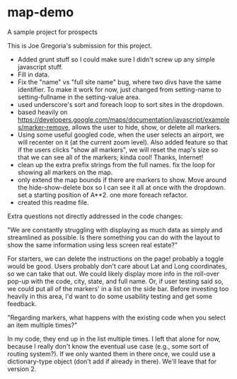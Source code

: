 # map-demo
A sample project for prospects

This is Joe Gregoria's submission for this project.

+ Added grunt stuff so I could make sure I didn't screw up any simple javascript stuff.
+ Fill in data. 
+ Fix the "name" vs "full site name" bug, where two divs have the same identifier. To make it work for now, just changed from setting-name to setting-fullname in the setting-value area.
+ used underscore's sort and foreach loop to sort sites in the dropdown.
+ based heavily on https://developers.google.com/maps/documentation/javascript/examples/marker-remove, allows the user to hide, show, or delete all markers.
+ Using some useful googled code, when the user selects an airport, we will recenter on it (at the current zoom level). Also added feature so that if the users clicks "show all markers", we will reset the map's size so that we can see all of the markers; kinda cool!  Thanks, Internet!
+ clean up the extra prefix strings from the full names.  fix the loop for showing all markers on the map.
+ only extend the map bounds if there are markers to show. Move around the hide-show-delete box so I can see it all at once with the dropdown. set a starting position of A**2. one more foreach refactor.
+ created this readme file.

Extra questions not directly addressed in the code changes:

"We are constantly struggling with displaying as much data as simply and streamlined as possible. Is there something you can do with the layout to show the same information using less screen real estate?"

For starters, we can delete the instructions on the page! probably a toggle would be good. Users probably don't care about Lat and Long coordinates, so we can take that out. We could likely display more info in the roll-over pop-up with the code, city, state, and full name.  Or, if user testing said so, we could put all of the markers' in a list on the side bar. Before investing too heavily in this area, I'd want to do some usability testing and get some feedback.

"Regarding markers, what happens with the existing code when you select an item multiple times?"

In my code, they end up in the list multiple times. I left that alone for now, because I really don't know the eventual use case (e.g., some sort of routing system?). If we only wanted them in there once, we could use a dictionary-type object (don't add if already in there). We'll leave that for version 2.